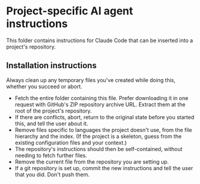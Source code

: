 # Project-specific AI agent instructions

This folder contains instructions for Claude Code that can be inserted into a project's repository.

## Installation instructions

Always clean up any temporary files you've created while doing this, whether you succeed or abort.

- Fetch the entire folder containing this file. Prefer downloading it in one request with GitHub's ZIP repository archive URL. Extract them at the root of the project's repository.
- If there are conflicts, abort, return to the original state before you started this, and tell the user about it.
- Remove files specific to languages the project doesn't use, from the file hierarchy and the index. (If the project is a skeleton, guess from the existing configuration files and your context.)
- The repository's instructions should then be self-contained, without needing to fetch further files.
- Remove the current file from the repository you are setting up.
- If a git repository is set up, commit the new instructions and tell the user that you did. Don't push them.
